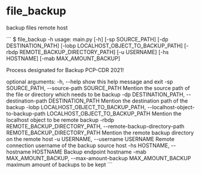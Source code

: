 # file_backup
backup files remote host

´´´
$ file_backup -h 
usage: main.py [-h] [-sp SOURCE_PATH] [-dp DESTINATION_PATH] [-lobp LOCALHOST_OBJECT_TO_BACKUP_PATH] [-rbdp REMOTE_BACKUP_DIRECTORY_PATH] [-u USERNAME]
               [-hs HOSTNAME] [-mab MAX_AMOUNT_BACKUP]

Process designated for Backup PCP-CDR 2021!

optional arguments:
  -h, --help            show this help message and exit
  -sp SOURCE_PATH, --source-path SOURCE_PATH
                        Mention the source path of the file or directory which needs to be backup
  -dp DESTINATION_PATH, --destination-path DESTINATION_PATH
                        Mention the destination path of the backup
  -lobp LOCALHOST_OBJECT_TO_BACKUP_PATH, --localhost-object-to-backup-path LOCALHOST_OBJECT_TO_BACKUP_PATH
                        Mention the localhost object to be remote backup
  -rbdp REMOTE_BACKUP_DIRECTORY_PATH, --remote-backup-directory-path REMOTE_BACKUP_DIRECTORY_PATH
                        Mention the remote backup directory on the remote host
  -u USERNAME, --username USERNAME
                        Remote connection username of the backup source host
  -hs HOSTNAME, --hostname HOSTNAME
                        Backup endpoint hostname
  -mab MAX_AMOUNT_BACKUP, --max-amount-backup MAX_AMOUNT_BACKUP
                        maximum amount of backups to be kept
´´´
